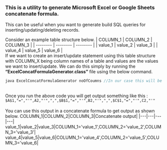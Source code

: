 ### **This is a utility to generate Microsoft Excel or Google Sheets concatenate formula.**

This can be useful when you want to generate build SQL queries for inserting/updating/deleting records.

Consider an example table structure below.
| COLUMN_1 | COLUMN_2 | COLUMN_3 |
| -------- | -------- | -------- |
| value_1  | value_2  | value_3  |
| value_4  | value_5  | value_6  |
\
If we want to create an insert/update statement using this table structure with COLUMN_X being column names of a table and values are the values we want to insert/update.
We can do this simply by running the **“ExcelConcatFormulaGenerator.class”** file using the below command.

```java
java ExcelConcatFormulaGenerator noOfCoumns //In our case this will be 3
```
\
Once you run the above code you will get output something like this : 
`$A$1,"=","'",A2,"'",",",$B$1,"=","'",B2,"'",",",$C$1,"=","'",C2,"'"`
\
\
You can use this output in a concatenate formula to get output as shown below.
COLUMN_1|COLUMN_2|COLUMN_3|Concatenate output|
|---|---|---|---|
value_1|value_2|value_3|COLUMN_1='value_1',COLUMN_2='value_2',COLUMN_3='value_3'|
value_4|value_5|value_6|COLUMN_1='value_4',COLUMN_2='value_5',COLUMN_3='value_6|
